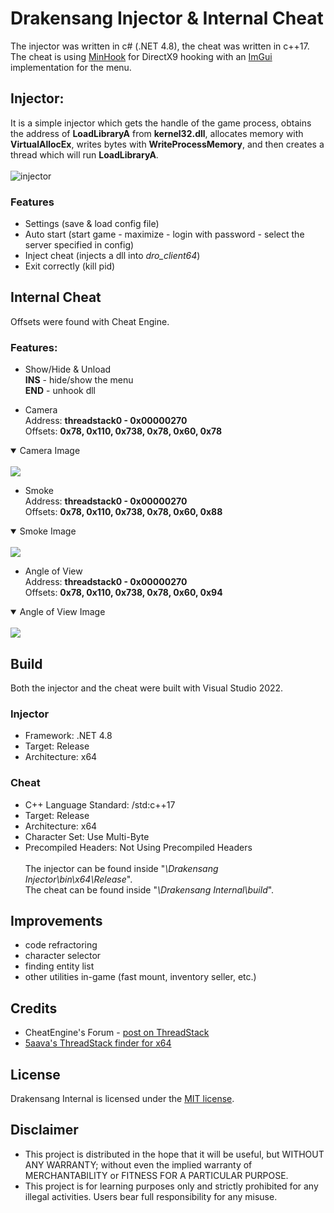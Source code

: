 # Drakensang Injector & Internal Cheat

The injector was written in c# (.NET 4.8), the cheat was written in c++17. The cheat is using [MinHook](https://github.com/TsudaKageyu/minhook) for DirectX9 hooking with an [ImGui](https://github.com/ocornut/imgui) implementation for the menu.

## Injector:
It is a simple injector which gets the handle of the game process, obtains the address of **LoadLibraryA** from **kernel32.dll**, allocates memory with **VirtualAllocEx**, writes bytes with **WriteProcessMemory**, and then creates a thread which will run **LoadLibraryA**.<br><br>
![injector](https://raw.githubusercontent.com/N3agu/Drakensang-Internal/main/images/injector.png)

### Features
- Settings (save & load config file)
- Auto start (start game - maximize - login with password - select the server specified in config)
- Inject cheat (injects a dll into *dro_client64*)
- Exit correctly (kill pid)

## Internal Cheat
Offsets were found with Cheat Engine.

### Features:
- Show/Hide & Unload<br>
**INS** - hide/show the menu<br>
**END** - unhook dll

- Camera<br>
Address: **threadstack0 - 0x00000270**<br>
Offsets: **0x78, 0x110, 0x738, 0x78, 0x60, 0x78**
<details open>
<summary>Camera Image</summary>
<br>
<img src="https://raw.githubusercontent.com/N3agu/Drakensang-Internal/main/images/camera.png">
</details>

- Smoke<br>
Address: **threadstack0 - 0x00000270**<br>
Offsets: **0x78, 0x110, 0x738, 0x78, 0x60, 0x88**
<details open>
<summary>Smoke Image</summary>
<br>
<img src="https://raw.githubusercontent.com/N3agu/Drakensang-Internal/main/images/smoke.png">
</details>

- Angle of View<br>
Address: **threadstack0 - 0x00000270**<br>
Offsets: **0x78, 0x110, 0x738, 0x78, 0x60, 0x94**
<details open>
<summary>Angle of View Image</summary>
<br>
<img src="https://raw.githubusercontent.com/N3agu/Drakensang-Internal/main/images/angle.png">
</details>

## Build
Both the injector and the cheat were built with Visual Studio 2022.

### Injector
- Framework: .NET 4.8<br>
- Target: Release<br>
- Architecture: x64

### Cheat
- C++ Language Standard: /std:c++17<br>
- Target: Release<br>
- Architecture: x64<br>
- Character Set: Use Multi-Byte<br>
- Precompiled Headers: Not Using Precompiled Headers<br><br>
The injector can be found inside "*\Drakensang Injector\bin\x64\Release*".<br>
The cheat can be found inside "*\Drakensang Internal\build*".

## Improvements
- code refractoring
- character selector
- finding entity list
- other utilities in-game (fast mount, inventory seller, etc.)

## Credits
- CheatEngine's Forum - [post on ThreadStack](https://forum.cheatengine.org/viewtopic.php?p=5487976#5487976)
- [5aava's ThreadStack finder for x64](https://github.com/5aava/cheatengine-threadstack-finder-x64)

## License
Drakensang Internal is licensed under the [MIT license](https://github.com/N3agu/Drakensang-Internal/blob/main/LICENSE).

## Disclaimer
- This project is distributed in the hope that it will be useful, but WITHOUT ANY WARRANTY; without even the implied warranty of MERCHANTABILITY or FITNESS FOR A PARTICULAR PURPOSE.
- This project is for learning purposes only and strictly prohibited for any illegal activities. Users bear full responsibility for any misuse.
